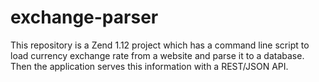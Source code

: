 # exchange-parser
This repository is a Zend 1.12 project which has a command line script to load currency exchange rate from a website and parse it to a database. Then the application serves this information with a REST/JSON API.
